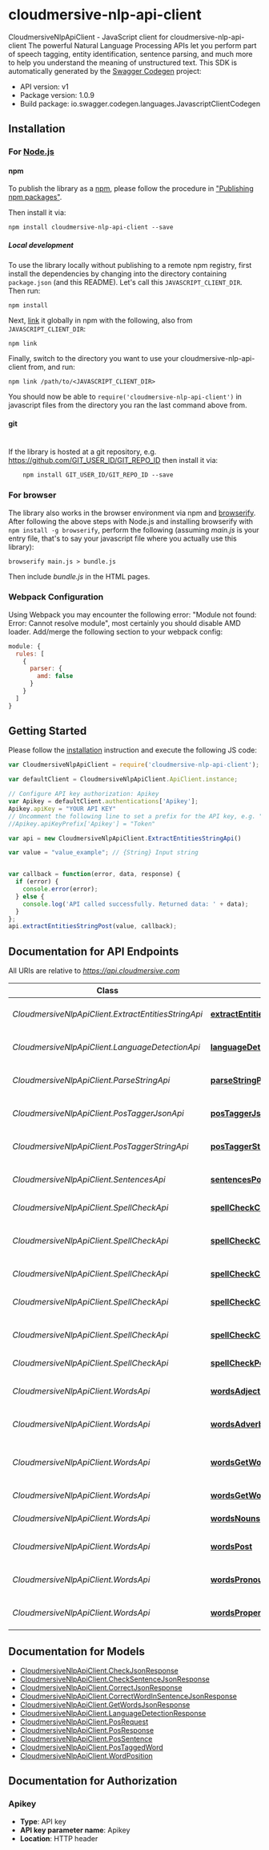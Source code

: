 # cloudmersive-nlp-api-client

CloudmersiveNlpApiClient - JavaScript client for cloudmersive-nlp-api-client
The powerful Natural Language Processing APIs let you perform part of speech tagging, entity identification, sentence parsing, and much more to help you understand the meaning of unstructured text.
This SDK is automatically generated by the [Swagger Codegen](https://github.com/swagger-api/swagger-codegen) project:

- API version: v1
- Package version: 1.0.9
- Build package: io.swagger.codegen.languages.JavascriptClientCodegen

## Installation

### For [Node.js](https://nodejs.org/)

#### npm

To publish the library as a [npm](https://www.npmjs.com/),
please follow the procedure in ["Publishing npm packages"](https://docs.npmjs.com/getting-started/publishing-npm-packages).

Then install it via:

```shell
npm install cloudmersive-nlp-api-client --save
```

##### Local development

To use the library locally without publishing to a remote npm registry, first install the dependencies by changing 
into the directory containing `package.json` (and this README). Let's call this `JAVASCRIPT_CLIENT_DIR`. Then run:

```shell
npm install
```

Next, [link](https://docs.npmjs.com/cli/link) it globally in npm with the following, also from `JAVASCRIPT_CLIENT_DIR`:

```shell
npm link
```

Finally, switch to the directory you want to use your cloudmersive-nlp-api-client from, and run:

```shell
npm link /path/to/<JAVASCRIPT_CLIENT_DIR>
```

You should now be able to `require('cloudmersive-nlp-api-client')` in javascript files from the directory you ran the last 
command above from.

#### git
#
If the library is hosted at a git repository, e.g.
https://github.com/GIT_USER_ID/GIT_REPO_ID
then install it via:

```shell
    npm install GIT_USER_ID/GIT_REPO_ID --save
```

### For browser

The library also works in the browser environment via npm and [browserify](http://browserify.org/). After following
the above steps with Node.js and installing browserify with `npm install -g browserify`,
perform the following (assuming *main.js* is your entry file, that's to say your javascript file where you actually 
use this library):

```shell
browserify main.js > bundle.js
```

Then include *bundle.js* in the HTML pages.

### Webpack Configuration

Using Webpack you may encounter the following error: "Module not found: Error:
Cannot resolve module", most certainly you should disable AMD loader. Add/merge
the following section to your webpack config:

```javascript
module: {
  rules: [
    {
      parser: {
        amd: false
      }
    }
  ]
}
```

## Getting Started

Please follow the [installation](#installation) instruction and execute the following JS code:

```javascript
var CloudmersiveNlpApiClient = require('cloudmersive-nlp-api-client');

var defaultClient = CloudmersiveNlpApiClient.ApiClient.instance;

// Configure API key authorization: Apikey
var Apikey = defaultClient.authentications['Apikey'];
Apikey.apiKey = "YOUR API KEY"
// Uncomment the following line to set a prefix for the API key, e.g. "Token" (defaults to null)
//Apikey.apiKeyPrefix['Apikey'] = "Token"

var api = new CloudmersiveNlpApiClient.ExtractEntitiesStringApi()

var value = "value_example"; // {String} Input string


var callback = function(error, data, response) {
  if (error) {
    console.error(error);
  } else {
    console.log('API called successfully. Returned data: ' + data);
  }
};
api.extractEntitiesStringPost(value, callback);

```

## Documentation for API Endpoints

All URIs are relative to *https://api.cloudmersive.com*

Class | Method | HTTP request | Description
------------ | ------------- | ------------- | -------------
*CloudmersiveNlpApiClient.ExtractEntitiesStringApi* | [**extractEntitiesStringPost**](docs/ExtractEntitiesStringApi.md#extractEntitiesStringPost) | **POST** /nlp/ExtractEntitiesString | Extract entities from string
*CloudmersiveNlpApiClient.LanguageDetectionApi* | [**languageDetectionPost**](docs/LanguageDetectionApi.md#languageDetectionPost) | **POST** /nlp/language/detect | Detect language of text
*CloudmersiveNlpApiClient.ParseStringApi* | [**parseStringPost**](docs/ParseStringApi.md#parseStringPost) | **POST** /nlp/ParseString | Parse string to syntax tree
*CloudmersiveNlpApiClient.PosTaggerJsonApi* | [**posTaggerJsonPost**](docs/PosTaggerJsonApi.md#posTaggerJsonPost) | **POST** /nlp/PosTaggerJson | Part-of-speech tag a string
*CloudmersiveNlpApiClient.PosTaggerStringApi* | [**posTaggerStringPost**](docs/PosTaggerStringApi.md#posTaggerStringPost) | **POST** /nlp/PosTaggerString | Part-of-speech tag a string
*CloudmersiveNlpApiClient.SentencesApi* | [**sentencesPost**](docs/SentencesApi.md#sentencesPost) | **POST** /nlp/get/sentences/string | Extract sentences from string
*CloudmersiveNlpApiClient.SpellCheckApi* | [**spellCheckCheckJson**](docs/SpellCheckApi.md#spellCheckCheckJson) | **POST** /nlp/spellcheck/check/word/json | Spell check word
*CloudmersiveNlpApiClient.SpellCheckApi* | [**spellCheckCheckSentenceJson**](docs/SpellCheckApi.md#spellCheckCheckSentenceJson) | **POST** /nlp/spellcheck/check/sentence/json | Check if sentence is spelled correctly
*CloudmersiveNlpApiClient.SpellCheckApi* | [**spellCheckCheckSentenceString**](docs/SpellCheckApi.md#spellCheckCheckSentenceString) | **POST** /nlp/spellcheck/check/sentence/string | Spell check a sentence
*CloudmersiveNlpApiClient.SpellCheckApi* | [**spellCheckCorrect**](docs/SpellCheckApi.md#spellCheckCorrect) | **POST** /nlp/spellcheck/correct/word/string | Find spelling corrections
*CloudmersiveNlpApiClient.SpellCheckApi* | [**spellCheckCorrectJson**](docs/SpellCheckApi.md#spellCheckCorrectJson) | **POST** /nlp/spellcheck/correct/word/json | Find spelling corrections
*CloudmersiveNlpApiClient.SpellCheckApi* | [**spellCheckPost**](docs/SpellCheckApi.md#spellCheckPost) | **POST** /nlp/spellcheck/check/word/string | Spell check a word
*CloudmersiveNlpApiClient.WordsApi* | [**wordsAdjectives**](docs/WordsApi.md#wordsAdjectives) | **POST** /nlp/get/words/adjectives/string | Get adjectives in string
*CloudmersiveNlpApiClient.WordsApi* | [**wordsAdverbs**](docs/WordsApi.md#wordsAdverbs) | **POST** /nlp/get/words/adverbs/string | Get adverbs in input string
*CloudmersiveNlpApiClient.WordsApi* | [**wordsGetWordsJson**](docs/WordsApi.md#wordsGetWordsJson) | **POST** /nlp/get/words/json | Get words in input string (JSON)
*CloudmersiveNlpApiClient.WordsApi* | [**wordsGetWordsString**](docs/WordsApi.md#wordsGetWordsString) | **POST** /nlp/get/words/string | Get words from string
*CloudmersiveNlpApiClient.WordsApi* | [**wordsNouns**](docs/WordsApi.md#wordsNouns) | **POST** /nlp/get/words/nouns/string | Get nouns in string
*CloudmersiveNlpApiClient.WordsApi* | [**wordsPost**](docs/WordsApi.md#wordsPost) | **POST** /nlp/get/words/verbs/string | Get the verbs in a string
*CloudmersiveNlpApiClient.WordsApi* | [**wordsPronouns**](docs/WordsApi.md#wordsPronouns) | **POST** /nlp/get/words/pronouns/string | Returns all pronounts in string
*CloudmersiveNlpApiClient.WordsApi* | [**wordsProperNouns**](docs/WordsApi.md#wordsProperNouns) | **POST** /nlp/get/words/properNouns/string | Get proper nouns in a string


## Documentation for Models

 - [CloudmersiveNlpApiClient.CheckJsonResponse](docs/CheckJsonResponse.md)
 - [CloudmersiveNlpApiClient.CheckSentenceJsonResponse](docs/CheckSentenceJsonResponse.md)
 - [CloudmersiveNlpApiClient.CorrectJsonResponse](docs/CorrectJsonResponse.md)
 - [CloudmersiveNlpApiClient.CorrectWordInSentenceJsonResponse](docs/CorrectWordInSentenceJsonResponse.md)
 - [CloudmersiveNlpApiClient.GetWordsJsonResponse](docs/GetWordsJsonResponse.md)
 - [CloudmersiveNlpApiClient.LanguageDetectionResponse](docs/LanguageDetectionResponse.md)
 - [CloudmersiveNlpApiClient.PosRequest](docs/PosRequest.md)
 - [CloudmersiveNlpApiClient.PosResponse](docs/PosResponse.md)
 - [CloudmersiveNlpApiClient.PosSentence](docs/PosSentence.md)
 - [CloudmersiveNlpApiClient.PosTaggedWord](docs/PosTaggedWord.md)
 - [CloudmersiveNlpApiClient.WordPosition](docs/WordPosition.md)


## Documentation for Authorization


### Apikey

- **Type**: API key
- **API key parameter name**: Apikey
- **Location**: HTTP header


